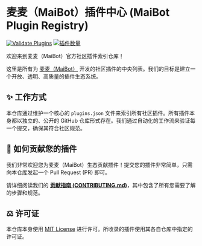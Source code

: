 # 麦麦（MaiBot）插件中心 (MaiBot Plugin Registry)

[![Validate Plugins](https://github.com/MaiM-with-u/plugin-repo/actions/workflows/validate-pr.yml/badge.svg)](https://github.com/MaiM-with-u/plugin-repo/actions/workflows/validate-pr.yml)
[![插件数量](https://img.shields.io/badge/dynamic/json?color=blue&label=plugins&query=%24.length&url=https%3A%2F%2Fraw.githubusercontent.com%2FMaiM-with-u%2Fplugin-repo%2Fmain%2Fplugins.json)](https://github.com/MaiM-with-u/plugin-repo/blob/main/plugins.json)

欢迎来到麦麦（MaiBot）官方社区插件索引仓库！

这里是所有为 [麦麦（MaiBot）](https://github.com/MaiM-with-u) 开发的社区插件的中央列表。我们的目标是建立一个开放、透明、高质量的插件生态系统。

## ✨ 工作方式

本仓库通过维护一个核心的 `plugins.json` 文件来索引所有社区插件。所有插件本身都以独立的、公开的 GitHub 仓库形式存在。我们通过自动化的工作流来验证每一个提交，确保其符合社区规范。

## 🚀 如何贡献您的插件

我们非常欢迎您为麦麦（MaiBot）生态贡献插件！提交您的插件非常简单，只需向本仓库发起一个 Pull Request (PR) 即可。

请详细阅读我们的 **[贡献指南 (CONTRIBUTING.md)](./CONTRIBUTING.md)**，其中包含了所有您需要了解的步骤和规范。

## ⚖️ 许可证

本仓库本身使用 [MIT License](./LICENSE) 进行许可。所收录的插件使用其各自仓库中指定的许可证。